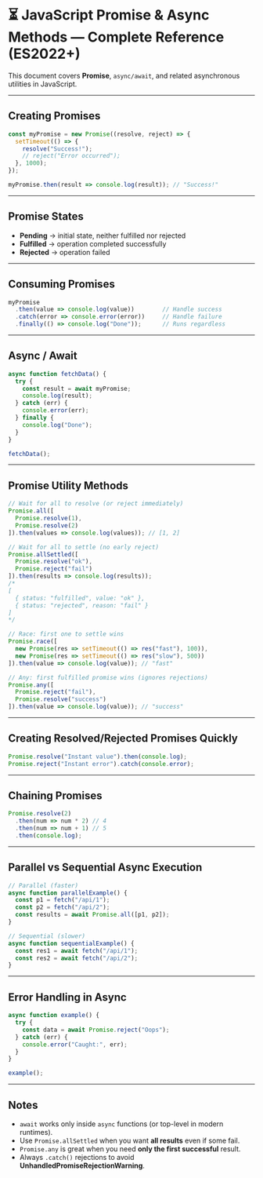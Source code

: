 # ⏳ JavaScript Promise & Async Methods — Complete Reference (ES2022+)

This document covers **Promise**, `async/await`, and related asynchronous utilities in JavaScript.

---

## Creating Promises

```javascript
const myPromise = new Promise((resolve, reject) => {
  setTimeout(() => {
    resolve("Success!");
    // reject("Error occurred");
  }, 1000);
});

myPromise.then(result => console.log(result)); // "Success!"
```

---

## Promise States
- **Pending** → initial state, neither fulfilled nor rejected
- **Fulfilled** → operation completed successfully
- **Rejected** → operation failed

---

## Consuming Promises

```javascript
myPromise
  .then(value => console.log(value))        // Handle success
  .catch(error => console.error(error))     // Handle failure
  .finally(() => console.log("Done"));      // Runs regardless
```

---

## Async / Await

```javascript
async function fetchData() {
  try {
    const result = await myPromise;
    console.log(result);
  } catch (err) {
    console.error(err);
  } finally {
    console.log("Done");
  }
}

fetchData();
```

---

## Promise Utility Methods

```javascript
// Wait for all to resolve (or reject immediately)
Promise.all([
  Promise.resolve(1),
  Promise.resolve(2)
]).then(values => console.log(values)); // [1, 2]

// Wait for all to settle (no early reject)
Promise.allSettled([
  Promise.resolve("ok"),
  Promise.reject("fail")
]).then(results => console.log(results));
/*
[
  { status: "fulfilled", value: "ok" },
  { status: "rejected", reason: "fail" }
]
*/

// Race: first one to settle wins
Promise.race([
  new Promise(res => setTimeout(() => res("fast"), 100)),
  new Promise(res => setTimeout(() => res("slow"), 500))
]).then(value => console.log(value)); // "fast"

// Any: first fulfilled promise wins (ignores rejections)
Promise.any([
  Promise.reject("fail"),
  Promise.resolve("success")
]).then(value => console.log(value)); // "success"
```

---

## Creating Resolved/Rejected Promises Quickly

```javascript
Promise.resolve("Instant value").then(console.log);
Promise.reject("Instant error").catch(console.error);
```

---

## Chaining Promises

```javascript
Promise.resolve(2)
  .then(num => num * 2) // 4
  .then(num => num + 1) // 5
  .then(console.log);
```

---

## Parallel vs Sequential Async Execution

```javascript
// Parallel (faster)
async function parallelExample() {
  const p1 = fetch("/api/1");
  const p2 = fetch("/api/2");
  const results = await Promise.all([p1, p2]);
}

// Sequential (slower)
async function sequentialExample() {
  const res1 = await fetch("/api/1");
  const res2 = await fetch("/api/2");
}
```

---

## Error Handling in Async

```javascript
async function example() {
  try {
    const data = await Promise.reject("Oops");
  } catch (err) {
    console.error("Caught:", err);
  }
}

example();
```

---

## Notes
- `await` works only inside `async` functions (or top-level in modern runtimes).
- Use `Promise.allSettled` when you want **all results** even if some fail.
- `Promise.any` is great when you need **only the first successful** result.
- Always `.catch()` rejections to avoid **UnhandledPromiseRejectionWarning**.